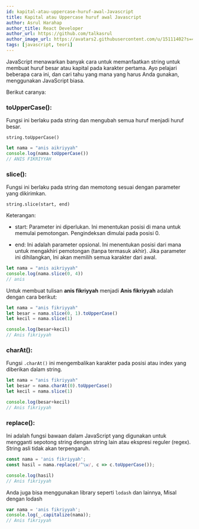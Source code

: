 ```yaml
---
id: kapital-atau-uppercase-huruf-awal-Javascript
title: Kapital atau Uppercase huruf awal Javascript
author: Asrul Harahap
author_title: React Developer
author_url: https://github.com/talkasrul
author_image_url: https://avatars2.githubusercontent.com/u/15111402?s=460&v=4
tags: [javascript, teori]
---
```


JavaScript menawarkan banyak cara untuk memanfaatkan string untuk membuat huruf besar atau kapital pada karakter pertama. Ayo pelajari beberapa cara ini, dan cari tahu yang mana yang harus Anda gunakan, menggunakan JavaScript biasa.

Berikut caranya:

<!--truncate-->

### toUpperCase():

Fungsi ini berlaku pada string dan mengubah semua huruf menjadi huruf besar.

`string.toUpperCase()`

```js
let nama = "anis aikriyyah"
console.log(nama.toUpperCase())
// ANIS FIKRIYYAH
```

### slice():

Fungsi ini berlaku pada string dan memotong sesuai dengan parameter yang dikirimkan.

`string.slice(start, end)`

Keterangan:
- start: Parameter ini diperlukan. Ini menentukan posisi di mana untuk memulai pemotongan. Pengindeksan dimulai pada posisi 0.

- end: Ini adalah parameter opsional. Ini menentukan posisi dari mana untuk mengakhiri pemotongan (tanpa termasuk akhir). Jika parameter ini dihilangkan, Ini akan memilih semua karakter dari awal.

```js
let nama = "anis aikriyyah"
console.log(nama.slice(0, 4))
// anis
```

Untuk membuat tulisan **anis fikriyyah** menjadi **Anis fikriyyah** adalah dengan cara berikut:

```js
let nama = "anis fikriyyah"
let besar = nama.slice(0, 1).toUpperCase()
let kecil = nama.slice(1)

console.log(besar+kecil)
// Anis fikriyyah
```

### charAt():

Fungsi `.charAt()` ini mengembalikan karakter pada posisi atau index yang diberikan dalam string.

```js
let nama = "anis fikriyyah"
let besar = nama.charAt(0).toUpperCase()
let kecil = nama.slice(1)

console.log(besar+kecil)
// Anis fikriyyah
```

### replace():

Ini adalah fungsi bawaan dalam JavaScript yang digunakan untuk mengganti sepotong string dengan string lain atau ekspresi reguler (regex). String asli tidak akan terpengaruh.

```js
const nama = 'anis fikriyyah';
const hasil = nama.replace(/^\w/, c => c.toUpperCase());

console.log(hasil)
// Anis fikriyyah
```

Anda juga bisa menggunakan library seperti `lodash` dan lainnya, Misal dengan lodash

```js
var nama = 'anis fikriyyah';
console.log(_.capitalize(nama));
// Anis fikriyyah
```